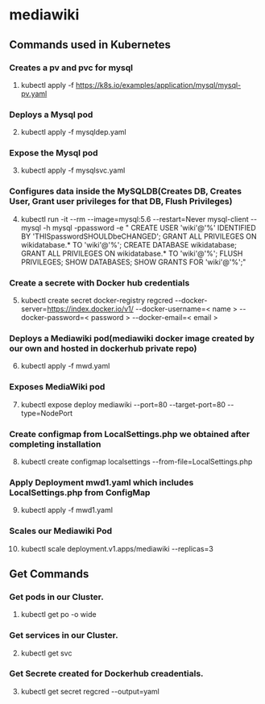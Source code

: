 # mediawiki

## Commands used in Kubernetes


### Creates a pv and pvc for mysql
1. kubectl apply -f https://k8s.io/examples/application/mysql/mysql-pv.yaml

### Deploys a Mysql pod
2. kubectl apply -f mysqldep.yaml

### Expose the Mysql pod
3. kubectl apply -f mysqlsvc.yaml

### Configures data inside the MySQLDB(Creates DB, Creates User, Grant user privileges for that DB, Flush Privileges)
4. kubectl run -it --rm --image=mysql:5.6 --restart=Never mysql-client -- mysql -h mysql -ppassword -e " CREATE USER 'wiki'@'%' IDENTIFIED BY 'THISpasswordSHOULDbeCHANGED'; GRANT ALL PRIVILEGES ON wikidatabase.* TO 'wiki'@'%'; CREATE DATABASE wikidatabase; GRANT ALL PRIVILEGES ON wikidatabase.* TO 'wiki'@'%'; FLUSH PRIVILEGES; SHOW DATABASES; SHOW GRANTS FOR 'wiki'@'%';"

### Create a secrete with Docker hub credentials
5. kubectl create secret docker-registry regcred --docker-server=https://index.docker.io/v1/ --docker-username=< name > --docker-password=< password > --docker-email=< email >

### Deploys a Mediawiki pod(mediawiki docker image created by our own and hosted in dockerhub private repo)
6. kubectl apply -f mwd.yaml

### Exposes MediaWiki pod
7. kubectl expose deploy mediawiki --port=80 --target-port=80 --type=NodePort

### Create configmap from LocalSettings.php we obtained after completing installation 
8. kubectl create configmap localsettings --from-file=LocalSettings.php

### Apply Deployment mwd1.yaml which includes LocalSettings.php from ConfigMap
9. kubectl apply -f mwd1.yaml

### Scales our Mediawiki Pod
10. kubectl scale deployment.v1.apps/mediawiki --replicas=3



## Get Commands


### Get pods in our Cluster.
1. kubectl get po -o wide


### Get services in our Cluster.
2. kubectl get svc


### Get Secrete created for Dockerhub creadentials.
3. kubectl get secret regcred --output=yaml
